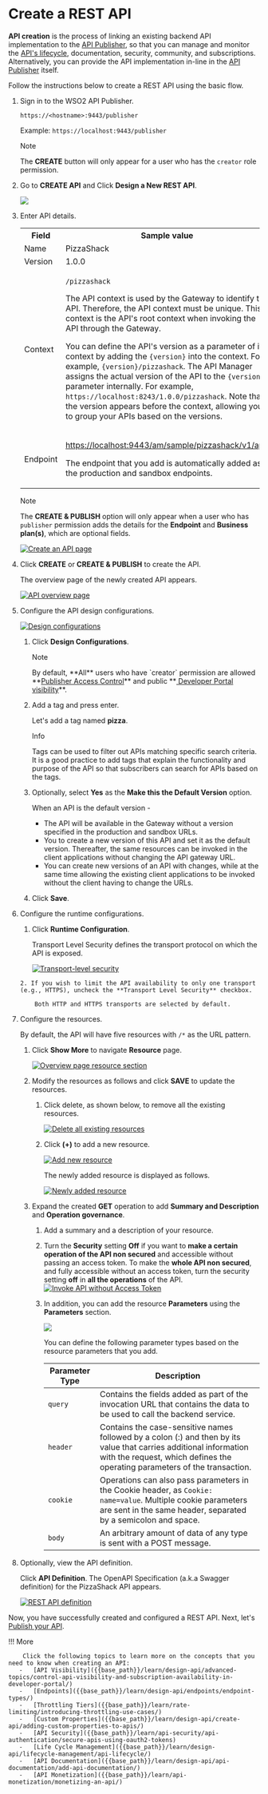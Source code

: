# Create a REST API

**API creation** is the process of linking an existing backend API implementation to the [API Publisher]({{base_path}}/getting-started/overview/#api-publisher), so that you can manage and monitor the [API's lifecycle]({{base_path}}/learn/design-api/lifecycle-management/api-lifecycle/), documentation, security, community, and subscriptions. Alternatively, you can provide the API implementation in-line in the [API Publisher]({{base_path}}/getting-started/overview/#api-publisher) itself.

Follow the instructions below to create a REST API using the basic flow.

1. Sign in to the WSO2 API Publisher.

    `https://<hostname>:9443/publisher` 
   
    Example: `https://localhost:9443/publisher`

    <html><div class="admonition note">
      <p class="admonition-title">Note</p>
      <p>The <b>CREATE</b> button will only appear for a user who has the <code>creator</code> role permission.</p>
      </div>
    </html>

2.  Go to **CREATE API** and Click **Design a New REST API**.

    [![]({{base_path}}/assets/img/learn/create-a-rest-api.jpg)]({{base_path}}/assets/img/learn/create-a-rest-api.jpg)

3.  Enter API details. 
    
     <table><colgroup> <col/> <col/> <col/> </colgroup><tbody><tr><th colspan="2" >Field</th><th >Sample value</th></tr><tr><td colspan="2" class="confluenceTd">Name</td><td class="confluenceTd">PizzaShack</td></tr><tr><td colspan="2" class="confluenceTd">Version</td><td colspan="1" class="confluenceTd">1.0.0</td></tr><tr><td colspan="2" class="confluenceTd">Context</td><td class="confluenceTd"><div class="content-wrapper"><p><code>/pizzashack</code></p><div><div class="confluence-information-macro-body"><p>The API context is used by the Gateway to identify the API. Therefore, the API context must be unique. This context is the API's root context when invoking the API through the Gateway.</p></div><div class="confluence-information-macro confluence-information-macro-tip"><span class="aui-icon aui-icon-small aui-iconfont-approve confluence-information-macro-icon"></span><div class="confluence-information-macro-body"><p>You can define the API's version as a parameter of its context by adding the <code>{version}</code> into the context. For example, <code>{version}/pizzashack</code>. The API Manager assigns the actual version of the API to the <code>{version}</code> parameter internally. For example, <code>https://localhost:8243/1.0.0/pizzashack</code>. Note that the version appears before the context, allowing you to group your APIs based on the versions.</p></div></div></div></div></td></tr><tr><td colspan="2" class="confluenceTd">Endpoint</td><td colspan="1" class="confluenceTd"><p><a class="external-link" href="http://ws.cdyne.com/phoneverify/phoneverify.asmx" rel="nofollow">https://localhost:9443/am/sample/pizzashack/v1/api/</a></p><p>The endpoint that you add is automatically added as the production and sandbox endpoints.</p></td></tr></tbody></table>
        
     <html>
     <div class="admonition note">
     <p class="admonition-title">Note</p>
     <p>The <b>CREATE & PUBLISH</b> option will only appear when a user who has <code>publisher</code> permission adds the details for the <b>Endpoint</b> and <b>Business plan(s)</b>, which are optional fields.</p>
     </div>
     </html>
     
      [![Create an API page]({{base_path}}/assets/img/learn/create-rest-api-form.jpg)]({{base_path}}/assets/img/learn/create-rest-api-form.jpg)

4.  Click **CREATE** or **CREATE & PUBLISH** to create the API.

    The overview page of the newly created API appears. 
    
    [![API overview page]({{base_path}}/assets/img/learn/overviewpage-rest-api.jpg)]({{base_path}}/assets/img/learn/overviewpage-rest-api.jpg)

5. Configure the API design configurations.

     [![Design configurations]({{base_path}}/assets/img/learn/design-configuration.jpg)]({{base_path}}/assets/img/learn/design-configuration.jpg)

     1. Click **Design Configurations**.

         <html><div class="admonition note">
         <p class="admonition-title">Note</p>
         <p>By default, **All** users who have `creator` permission are allowed **<a href='{{base_path}}/advanced-topics/enable-publisher-access-control-in-api-publisher-portal'>Publisher Access Control</a>** and public **<a href='{{base_path}}/advanced-topics/control-api-visibility-and-subscription-availability-in-developer-portal/'> 
         Developer Portal visibility</a>**.</p>
         <p>
         </div>
         </html>

     2. Add a tag and press enter.
   
         Let's add a tag named **pizza**.

         <html>
         <div class="admonition info">
         <p class="admonition-title">Info</p>
         <p>Tags can be used to filter out APIs matching specific search criteria. It is a good practice to add tags that explain the functionality and purpose of the API so that subscribers can search for APIs based on the tags.</p>
         </div>
         </html>

     3. Optionally, select **Yes** as the **Make this the Default Version** option.
   
         When an API is the default version -

         -  The API will be available in the Gateway without a version specified in the production and sandbox URLs.  
         -  You to create a new version of this API and set it as the default version. Thereafter, the same resources can be invoked in the client applications without changing the API gateway URL. 
         -  You can create new versions of an API with changes, while at the same time allowing the existing client applications to be invoked without the client having to change the URLs.

     4. Click **Save**.

6. Configure the runtime configurations.

     1. Click **Runtime Configuration**. 

         Transport Level Security  defines the transport protocol on which the API is exposed.  

         [![Transport-level security]({{base_path}}/assets/img/learn/transport-level-security.jpg)]({{base_path}}/assets/img/learn/transport-level-security.jpg)

       2. If you wish to limit the API availability to only one transport (e.g., HTTPS), uncheck the **Transport Level Security** checkbox.
           
           Both HTTP and HTTPS transports are selected by default.

7. Configure the resources.

     By default, the API will have five resources with `/*` as the URL pattern.

     1. Click **Show More** to navigate **Resource** page.

         [![Overview page resource section]({{base_path}}/assets/img/learn/overview-page-resource-section.jpg)]({{base_path}}/assets/img/learn/overview-page-resource-section.jpg)

      2. Modify the resources as follows and click **SAVE** to update the resources.

          1. Click delete, as shown below, to remove all the existing resources.

              [![Delete all existing resources]({{base_path}}/assets/img/learn/delete-all-existing-resources.jpg)]({{base_path}}/assets/img/learn/delete-all-existing-resources.jpg)

          2. Click **(+)** to add a new resource.
         
             [![Add new resource]({{base_path}}/assets/img/learn/add-new-resource.jpg)]({{base_path}}/assets/img/learn/add-new-resource.jpg)
      
             The newly added resource is displayed as follows.
         
             [![Newly added resource]({{base_path}}/assets/img/learn/newly-added-resource.jpg)]({{base_path}}/assets/img/learn/newly-added-resource.jpg)

      3. Expand the created **GET** operation to add **Summary and Description** and **Operation governance**.

         1. Add a summary and a description of your resource.
         2. Turn the **Security** setting **Off** if you want to **make a certain operation of the API non secured** and accessible without passing an access token. To make the **whole API non secured**, and fully accessible without an access token, turn  the security setting **off** in **all the operations** of the API.
                                     [![Invoke API without Access Token]({{base_path}}/assets/img/learn/invoke-api-without-access-token.png)]({{base_path}}/assets/img/learn/invoke-api-without-access-token.png)
         3. In addition, you can add the resource **Parameters** using the **Parameters** section.

            [![]({{base_path}}/assets/img/learn/adding-params-to-resources.jpg)]({{base_path}}/assets/img/learn/adding-params-to-resources.jpg)

            You can define the following parameter types based on the resource parameters that you add.

             | Parameter Type                          | Description                                                                                                                                                                                     |
             |-----------------------------------------|-------------------------------------------------------------------------------------------------------------------------------------------------------------------------------------------------|
             | `query`| Contains the fields added as part of the invocation URL that contains the data to be used to call the backend service.                                                                             |
             | `header`| Contains the case-sensitive names followed by a colon (:) and then by its value that carries additional information with the request, which defines the operating parameters of the transaction. |
             | `cookie` | Operations can also pass parameters in the Cookie header, as `Cookie: name=value`. Multiple cookie parameters are sent in the same header, separated by a semicolon and space.                                                                                            |
             | `body`| An arbitrary amount of data of any type is sent with a POST message.                   
             
8. Optionally, view the API definition.

     Click **API Definition**. The OpenAPI Specification (a.k.a Swagger definition) for the PizzaShack API appears.

     [![REST API definition]({{base_path}}/assets/img/learn/api-definiton-rest.jpg)]({{base_path}}/assets/img/learn/api-definiton-rest.jpg)

Now, you have successfully created and configured a REST API. Next, let's [Publish your API]({{base_path}}/learn/design-api/publish-api/publish-an-api/).

!!! More

        Click the following topics to learn more on the concepts that you need to know when creating an API:
       -   [API Visibility]({{base_path}}/learn/design-api/advanced-topics/control-api-visibility-and-subscription-availability-in-developer-portal/)
       -   [Endpoints]({{base_path}}/learn/design-api/endpoints/endpoint-types/)
       -   [Throttling Tiers]({{base_path}}/learn/rate-limiting/introducing-throttling-use-cases/)
       -   [Custom Properties]({{base_path}}/learn/design-api/create-api/adding-custom-properties-to-apis/)
       -   [API Security]({{base_path}}/learn/api-security/api-authentication/secure-apis-using-oauth2-tokens)
       -   [Life Cycle Management]({{base_path}}/learn/design-api/lifecycle-management/api-lifecycle/)
       -   [API Documentation]({{base_path}}/learn/design-api/api-documentation/add-api-documentation/)
       -   [API Monetization]({{base_path}}/learn/api-monetization/monetizing-an-api/)



